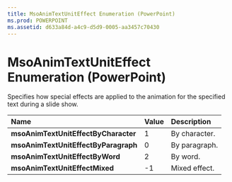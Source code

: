 ```yaml
---
title: MsoAnimTextUnitEffect Enumeration (PowerPoint)
ms.prod: POWERPOINT
ms.assetid: d633a84d-a4c9-d5d9-0005-aa3457c70430
---
```



# MsoAnimTextUnitEffect Enumeration (PowerPoint)

Specifies how special effects are applied to the animation for the specified text during a slide show. 



|**Name**|**Value**|**Description**|
|:-----|:-----|:-----|
|**msoAnimTextUnitEffectByCharacter**|1|By character.|
|**msoAnimTextUnitEffectByParagraph**|0|By paragraph.|
|**msoAnimTextUnitEffectByWord**|2|By word.|
|**msoAnimTextUnitEffectMixed**|-1|Mixed effect.|

